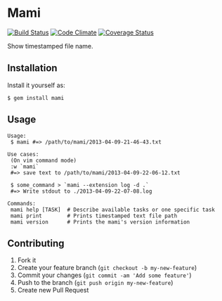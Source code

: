 # Mami

[![Build Status](https://api.travis-ci.org/sanemat/mami.png?branch=master)](https://travis-ci.org/sanemat/mami) [![Code Climate](https://codeclimate.com/github/sanemat/mami.png)](https://codeclimate.com/github/sanemat/mami) [![Coverage Status](https://coveralls.io/repos/sanemat/mami/badge.png?branch=master)](https://coveralls.io/r/sanemat/mami)

Show timestamped file name.

## Installation

Install it yourself as:

    $ gem install mami

## Usage

    Usage:
     $ mami #=> /path/to/mami/2013-04-09-21-46-43.txt

    Use cases:
     (On vim command mode)
     :w `mami`
     #=> save text to /path/to/mami/2013-04-09-22-06-12.txt

     $ some_command > `mami --extension log -d .`
     #=> Write stdout to ./2013-04-09-22-07-08.log

    Commands:
     mami help [TASK]  # Describe available tasks or one specific task
     mami print        # Prints timestamped text file path
     mami version      # Prints the mami's version information

## Contributing

1. Fork it
2. Create your feature branch (`git checkout -b my-new-feature`)
3. Commit your changes (`git commit -am 'Add some feature'`)
4. Push to the branch (`git push origin my-new-feature`)
5. Create new Pull Request
